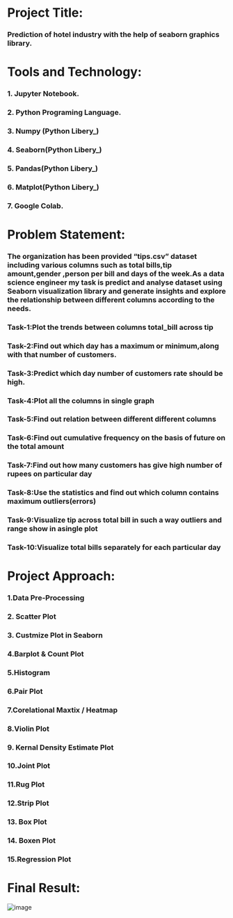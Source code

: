 # Project Title:
### Prediction of hotel industry with the help of seaborn graphics library.

# Tools and Technology:
### 1. Jupyter Notebook.
### 2. Python Programing Language.
### 3. Numpy (Python Libery_)
### 4. Seaborn(Python Libery_)
### 5. Pandas(Python Libery_)
### 6. Matplot(Python Libery_)
### 7. Google Colab.

# Problem Statement:
### The organization has been provided “tips.csv” dataset including various columns such as total bills,tip amount,gender ,person per bill and days of the week.As a data science engineer my task is predict and analyse dataset using Seaborn visualization library and generate insights and explore the relationship between different columns according to the needs.
### Task-1:Plot the trends between columns total_bill across tip
### Task-2:Find out which day has a maximum or minimum,along with that number of customers.
### Task-3:Predict which day number of customers rate should be high.
### Task-4:Plot all the columns in single graph
### Task-5:Find out relation between different different columns
### Task-6:Find out cumulative frequency on the basis of future on the total amount
### Task-7:Find out how many customers has give high number of rupees on particular day
### Task-8:Use the statistics and find out which column contains maximum outliers(errors)
### Task-9:Visualize tip across total bill in such a way outliers and range show in asingle plot
### Task-10:Visualize total bills separately for each particular day

# Project Approach:
### 1.Data Pre-Processing
### 2. Scatter Plot
### 3. Custmize Plot in Seaborn
### 4.Barplot & Count Plot
### 5.Histogram
### 6.Pair Plot
### 7.Corelational Maxtix / Heatmap
### 8.Violin Plot
### 9. Kernal Density Estimate Plot
### 10.Joint Plot
### 11.Rug Plot
### 12.Strip Plot
### 13. Box Plot
### 14. Boxen Plot
### 15.Regression Plot

# Final Result:
![image](https://github.com/Pranavi-17/Seaborn/assets/139945972/0b88181e-a8ed-46d4-8cdc-53591c4d7d31)


